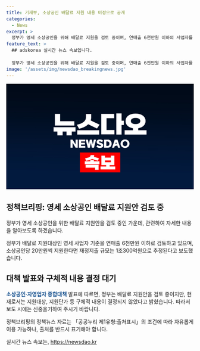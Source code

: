 ```yaml
---
title: 기재부, 소상공인 배달료 지원 내용 미정으로 공개
categories:
  - News
excerpt: >
  정부가 영세 소상공인을 위해 배달료 지원을 검토 중이며, 연매출 6천만원 이하의 사업자를 대상으로 20만원씩 지원할 예정입니다. 이에 따라 재정지출은 1조300억원으로 추정됩니다. 하지만 구체적 내용은 미정이므로 주의가 필요합니다. (25년 소상공인·자영업자 종합대책 발표, 문의 : 기획재정부 산업중소벤처예산과 044-215-7310, 중소벤처기업부 디지털소상공인과 044-204-7870) [출처: 정책브리핑 www.korea.kr]
feature_text: >
  ## adskorea 실시간 뉴스 속보입니다.

  정부가 영세 소상공인을 위해 배달료 지원을 검토 중이며, 연매출 6천만원 이하의 사업자를 대상으로 20만원씩 지원할 예정입니다. 이에 따라 재정지출은 1조300억원으로 추정됩니다. 하지만 구체적 내용은 미정이므로 주의가 필요합니다. (25년 소상공인·자영업자 종합대책 발표, 문의 : 기획재정부 산업중소벤처예산과 044-215-7310, 중소벤처기업부 디지털소상공인과 044-204-7870) [출처: 정책브리핑 www.korea.kr]
image: '/assets/img/newsdao_breakingnews.jpg'
---
```


<p><img src="/assets/img/newsdao_breakingnews.jpg" alt="adskorea 속보" /></p>

<h2 data-ke-size="size26">정책브리핑: 영세 소상공인 배달료 지원안 검토 중</h2>

<p>정부가 영세 소상공인을 위한 배달료 지원안을 검토 중인 가운데, 관련하여 자세한 내용을 알아보도록 하겠습니다.</p>

<p data-ke-size="size16">정부가 배달료 지원대상인 영세 사업자 기준을 연매출 6천만원 이하로 검토하고 있으며, 소상공인당 20만원씩 지원한다면 재정지출 규모는 1조300억원으로 추정된다고 보도했습니다.</p>

<h2 data-ke-size="size26">대책 발표와 구체적 내용 결정 대기</h2>

<p><b><span style="color: #1a5490;">소상공인·자영업자 종합대책</span></b> 발표에 따르면, 정부는 배달료 지원안을 검토 중이지만, 현재로서는 지원대상, 지원단가 등 구체적 내용이 결정되지 않았다고 밝혔습니다. 따라서 보도 시에는 신중을기하여 주시기 바랍니다.</p>

<p>정책브리핑의 정책뉴스 자료는 「공공누리 제1유형:출처표시」의 조건에 따라 자유롭게 이용 가능하나, 출처를 반드시 표기해야 합니다. </p>
실시간 뉴스 속보는, <a href="https://newsdao.kr" rel="dofollow">https://newsdao.kr</a>


